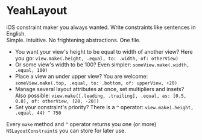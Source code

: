 # YeahLayout
iOS constraint maker you always wanted. Write constraints like sentences in English.</br>
Simple. Intuitive. No frightening abstractions. One file.

* You want your view's height to be equal to width of another view? Here you go: ```view.make(.height, .equal, to: .width, of: otherView)```
* Or some view's width to be 100? Even simpler: ```someView.make(.width, .equal, 100)```
* Place a view an under upper view? You are welcome: ```someView.make(.top, .equal, to: .bottom, of: upperView, +20)```
* Manage several layout attributes at once, set multipliers and insets? Also possible:  ```view.make([.leading, .trailing], .equal, as: [0.5, 0.8], of: otherView, [20, -20]) ```
* Set your constraint's priority? There is a ```^``` operator: ```view.make(.height, .equal, 44) ^ 750```

Every ```make``` method and ```^``` operator returns you one (or more) ```NSLayoutConstraint```s you can store for later use.
